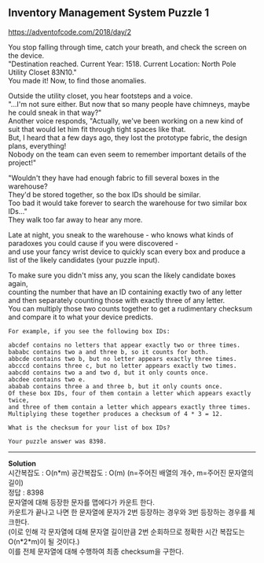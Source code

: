 ## Inventory Management System Puzzle 1

https://adventofcode.com/2018/day/2

You stop falling through time, catch your breath, and check the screen on the device.  
"Destination reached. Current Year: 1518. Current Location: North Pole Utility Closet 83N10."  
You made it! Now, to find those anomalies.

Outside the utility closet, you hear footsteps and a voice.  
"...I'm not sure either.  But now that so many people have chimneys, maybe he could sneak in that way?"  
Another voice responds, "Actually, we've been working on a new kind of suit that would let him fit through tight spaces like that.  
But, I heard that a few days ago, they lost the prototype fabric, the design plans, everything!  
Nobody on the team can even seem to remember important details of the project!"

"Wouldn't they have had enough fabric to fill several boxes in the warehouse?  
They'd be stored together, so the box IDs should be similar.  
Too bad it would take forever to search the warehouse for two similar box IDs..."  
They walk too far away to hear any more.

Late at night, you sneak to the warehouse - who knows what kinds of paradoxes you could cause if you were discovered -  
and use your fancy wrist device to quickly scan every box and produce a list of the likely candidates (your puzzle input).

To make sure you didn't miss any, you scan the likely candidate boxes again,  
counting the number that have an ID containing exactly two of any letter and then separately counting those with exactly three of any letter.  
You can multiply those two counts together to get a rudimentary checksum and compare it to what your device predicts.


```
For example, if you see the following box IDs:

abcdef contains no letters that appear exactly two or three times.
bababc contains two a and three b, so it counts for both.
abbcde contains two b, but no letter appears exactly three times.
abcccd contains three c, but no letter appears exactly two times.
aabcdd contains two a and two d, but it only counts once.
abcdee contains two e.
ababab contains three a and three b, but it only counts once.
Of these box IDs, four of them contain a letter which appears exactly twice, 
and three of them contain a letter which appears exactly three times. 
Multiplying these together produces a checksum of 4 * 3 = 12.

What is the checksum for your list of box IDs?

Your puzzle answer was 8398.
```

---------------------------

**Solution**  
시간복잡도 : O(n\*m) 공간복잡도 : O(m) (n=주어진 배열의 개수, m=주어진 문자열의 길이)  
정답 : 8398  
문자열에 대해 등장한 문자를 맵에다가 카운트 한다.  
카운트가 끝나고 나면 한 문자열에 문자가 2번 등장하는 경우와 3번 등장하는 경우를 체크한다.  
(이로 인해 각 문자열에 대해 문자열 길이만큼 2번 순회하므로 정확한 시간 복잡도는 O(n\*2\*m)이 될 것이다.)  
이를 전체 문자열에 대해 수행하여 최종 checksum을 구한다.

